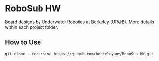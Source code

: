 # RoboSub HW

Board designs by Underwater Robotics at Berkeley (UR@B). More details within each project folder.

## How to Use

	git clone --recursive https://github.com/berkeleyauv/RoboSub_HW.git